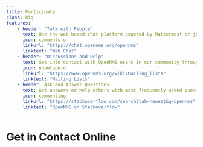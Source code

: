 ```yaml
---
title: Participate
class: big
features:
    - header: "Talk with People"
      text: Use the web based chat platform powered by Mattermost or join with IRC on freenode.org and join "#opennms".
      icon: comments-o
      linkurl: "https://chat.opennms.org/opennms"
      linktext: "Web Chat"
    - header: "Discussions and Help"
      text: Get into contact with OpenNMS users in our community through our topic-driven mailing lists.
      icon: envelope-o
      linkurl: "https://www.opennms.org/wiki/Mailing_lists"
      linktext: "Mailing Lists"
    - header: Ask and Answer Questions
      text: Get answers or help others with most frequently asked questions and see how you can use OpenNMS in several use cases.
      icon: commenting
      linkurl: "https://stackoverflow.com/search?tab=newest&q=opennms"
      linktext: "OpenNMS on Stackoverflow"
---
```


# Get in Contact Online
